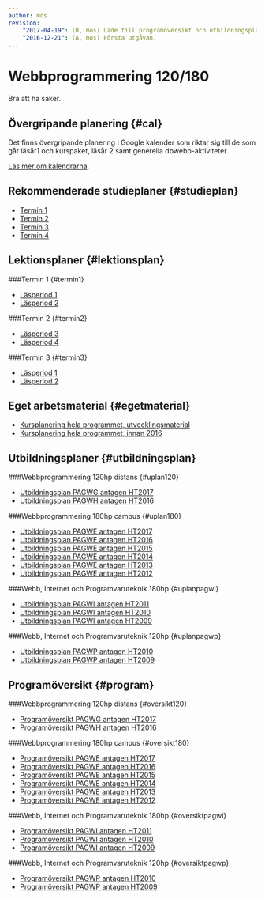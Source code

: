 ```yaml
---
author: mos
revision:
    "2017-04-19": (B, mos) Lade till programöversikt och utbildningsplaner.
    "2016-12-21": (A, mos) Första utgåvan.
...
```

Webbprogrammering 120/180
==================================

Bra att ha saker.



Övergripande planering {#cal}
--------------------------------------------------------------

Det finns övergripande planering i Google kalender som riktar sig till de som går läsår1 och kurspaket, läsår 2 samt generella dbwebb-aktiviteter.

[Läs mer om kalendrarna](kalender).



Rekommenderade studieplaner {#studieplan}
--------------------------------------------------------------

* [Termin 1](program/webbprogrammering/studieplan/termin1)
* [Termin 2](program/webbprogrammering/studieplan/termin2)
* [Termin 3](program/webbprogrammering/studieplan/termin3)
* [Termin 4](program/webbprogrammering/studieplan/termin4)



Lektionsplaner {#lektionsplan}
--------------------------------------------------------------



###Termin 1 {#termin1}

* [Läsperiod 1](program/webbprogrammering/lektionsplan/termin1/lasperiod1)
* [Läsperiod 2](program/webbprogrammering/lektionsplan/termin1/lasperiod2)



###Termin 2 {#termin2}

* [Läsperiod 3](program/webbprogrammering/lektionsplan/termin2/lasperiod3)
* [Läsperiod 4](program/webbprogrammering/lektionsplan/termin2/lasperiod4)



###Termin 3 {#termin3}

* [Läsperiod 1](program/webbprogrammering/lektionsplan/termin3/lasperiod1)
* [Läsperiod 2](program/webbprogrammering/lektionsplan/termin3/lasperiod2)




Eget arbetsmaterial {#egetmaterial}
--------------------------------------------------------------

* [Kursplanering hela programmet, utvecklingsmaterial](wip/distans)
* [Kursplanering hela programmet, innan 2016](wip/oversikt)



Utbildningsplaner {#utbildningsplan}
--------------------------------------------------------------


###Webbprogrammering 120hp distans {#uplan120}

* [Utbildningsplan PAGWG antagen HT2017](http://edu.bth.se/utbildningsplaner/PAGWG_HT-17.pdf)
* [Utbildningsplan PAGWH antagen HT2016](http://edu.bth.se/utbildningsplaner/PAGWH_HT-16.pdf)



###Webbprogrammering 180hp campus {#uplan180}

* [Utbildningsplan PAGWE antagen HT2017](http://edu.bth.se/utbildningsplaner/PAGWE_HT-17.pdf)
* [Utbildningsplan PAGWE antagen HT2016](http://edu.bth.se/utbildningsplaner/PAGWE_HT-16.pdf)
* [Utbildningsplan PAGWE antagen HT2015](http://edu.bth.se/utbildningsplaner/PAGWE_HT-15.pdf)
* [Utbildningsplan PAGWE antagen HT2014](http://edu.bth.se/utbildningsplaner/PAGWE_HT-14.pdf)
* [Utbildningsplan PAGWE antagen HT2013](http://edu.bth.se/utbildningsplaner/PAGWE_HT-13.pdf)
* [Utbildningsplan PAGWE antagen HT2012](http://edu.bth.se/utbildningsplaner/PAGWE_HT-12.pdf)



###Webb, Internet och Programvaruteknik 180hp {#uplanpagwi}

* [Utbildningsplan PAGWI antagen HT2011](http://edu.bth.se/utbildningsplaner/PAGWI_HT-11.pdf)
* [Utbildningsplan PAGWI antagen HT2010](http://edu.bth.se/utbildningsplaner/PAGWI_HT-10.pdf)
* [Utbildningsplan PAGWI antagen HT2009](http://edu.bth.se/utbildningsplaner/PAGWI_HT-09.pdf)



###Webb, Internet och Programvaruteknik 120hp {#uplanpagwp}

* [Utbildningsplan PAGWP antagen HT2010](http://edu.bth.se/utbildningsplaner/PAGWP_HT-10.pdf)
* [Utbildningsplan PAGWP antagen HT2009](http://edu.bth.se/utbildningsplaner/PAGWP_HT-09.pdf)



Programöversikt {#program}
--------------------------------------------------------------



###Webbprogrammering 120hp distans {#oversikt120}

* [Programöversikt PAGWG antagen HT2017](http://edu.bth.se/utbildning/utb_program.asp?PtKod=PAGWG17h)
* [Programöversikt PAGWH antagen HT2016](http://edu.bth.se/utbildning/utb_program.asp?PtKod=PAGWH16h)



###Webbprogrammering 180hp campus {#oversikt180}

* [Programöversikt PAGWE antagen HT2017](http://edu.bth.se/utbildning/utb_program.asp?PtKod=PAGWE17h)
* [Programöversikt PAGWE antagen HT2016](http://edu.bth.se/utbildning/utb_program.asp?PtKod=PAGWE16h)
* [Programöversikt PAGWE antagen HT2015](http://edu.bth.se/utbildning/utb_program.asp?PtKod=PAGWE15h)
* [Programöversikt PAGWE antagen HT2014](http://edu.bth.se/utbildning/utb_program.asp?PtKod=PAGWE14h)
* [Programöversikt PAGWE antagen HT2013](http://edu.bth.se/utbildning/utb_program.asp?PtKod=PAGWE13h)
* [Programöversikt PAGWE antagen HT2012](http://edu.bth.se/utbildning/utb_program.asp?PtKod=PAGWE12h)



###Webb, Internet och Programvaruteknik 180hp {#oversiktpagwi}

* [Programöversikt PAGWI antagen HT2011](http://edu.bth.se/utbildning/utb_program.asp?PtKod=PAGWI11h)
* [Programöversikt PAGWI antagen HT2010](http://edu.bth.se/utbildning/utb_program.asp?PtKod=PAGWI10h)
* [Programöversikt PAGWI antagen HT2009](http://edu.bth.se/utbildning/utb_program.asp?PtKod=PAGWI09h)



###Webb, Internet och Programvaruteknik 120hp {#oversiktpagwp}

* [Programöversikt PAGWP antagen HT2010](http://edu.bth.se/utbildning/utb_program.asp?PtKod=PAGWP09h)
* [Programöversikt PAGWP antagen HT2009](http://edu.bth.se/utbildning/utb_program.asp?PtKod=PAGWP09h)
